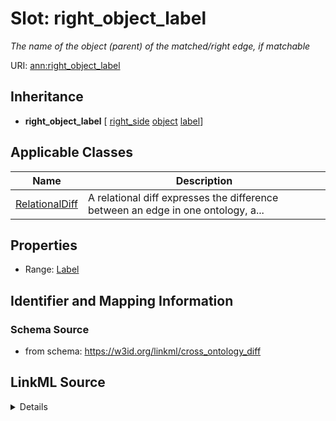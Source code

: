 # Slot: right_object_label
_The name of the object (parent) of the matched/right edge, if matchable_


URI: [ann:right_object_label](https://w3id.org/linkml/text_annotator/right_object_label)




## Inheritance

* **right_object_label** [ [right_side](right_side.md) [object](object.md) [label](label.md)]





## Applicable Classes

| Name | Description |
| --- | --- |
[RelationalDiff](RelationalDiff.md) | A relational diff expresses the difference between an edge in one ontology, a...






## Properties

* Range: [Label](Label.md)







## Identifier and Mapping Information







### Schema Source


* from schema: https://w3id.org/linkml/cross_ontology_diff




## LinkML Source

<details>
```yaml
name: right_object_label
description: The name of the object (parent) of the matched/right edge, if matchable
from_schema: https://w3id.org/linkml/cross_ontology_diff
rank: 1000
mixins:
- right_side
- object
- label
alias: right_object_label
owner: RelationalDiff
domain_of:
- RelationalDiff
range: Label

```
</details>